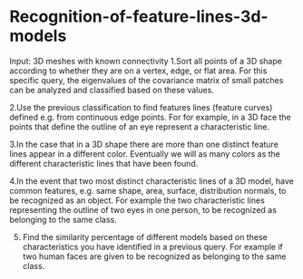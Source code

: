 # Recognition-of-feature-lines-3d-models
Input: 3D meshes with known connectivity
1.Sort all points of a 3D shape according to whether they are on a vertex, edge, or flat area.
For this specific query, the eigenvalues of the covariance matrix of small patches can be analyzed and classified based on these values.

2.Use the previous classification to find features
lines (feature curves) defined e.g. from continuous edge points. For
for example, in a 3D face the points that define the outline of an eye
represent a characteristic line.

3.In the case that in a 3D shape there are more than one distinct
feature lines appear in a different color. Eventually we will
as many colors as the different characteristic lines that have been found.

4.In the event that two most distinct characteristic lines of a 3D
model, have common features, e.g. same shape, area, surface, distribution
normals, to be recognized as an object. For example the two
characteristic lines representing the outline of two eyes in one
person, to be recognized as belonging to the same class.

5. Find the similarity percentage of different models based on these
characteristics you have identified in a previous query. For example if
two human faces are given to be recognized as belonging to the same class.
